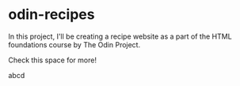 # odin-recipes
In this project, I'll be creating a recipe website as a part of the HTML foundations course by The Odin Project.

Check this space for more!

abcd
